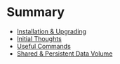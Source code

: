 # Summary


* [Installation & Upgrading](installation_and_upgrading.md)
* [Initial Thoughts](initial_thoughts.md)
* [Useful Commands](useful_commands.md)
* [Shared & Persistent Data Volume](shared_and_persistent_data_volume.md)


